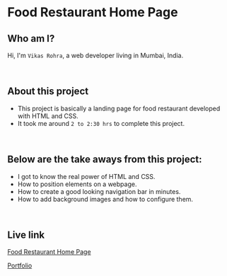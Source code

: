 # Food Restaurant Home Page

## Who am I?
Hi, I'm `Vikas Rohra`, a web developer living in Mumbai, India.

<br />

## About this project
 - This project is basically a landing page for food restaurant developed with HTML and CSS.
 - It took me around `2 to 2:30 hrs` to complete this project.

<br />

## Below are the take aways from this project:
 - I got to know the real power of HTML and CSS.
 - How to position elements on a webpage.
 - How to create a good looking navigation bar in minutes.
 - How to add background images and how to configure them.

<br />

## Live link
 [Food Restaurant Home Page](https://food-restaurant-home.netlify.app/)
 
 [Portfolio](https://vikasrohra.com/)
